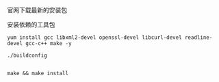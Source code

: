
官网下载最新的安装包


安装依赖的工具包

	yum install gcc libxml2-devel openssl-devel libcurl-devel readline-devel gcc-c++ make -y

	./buildconfig 


	make && make install

